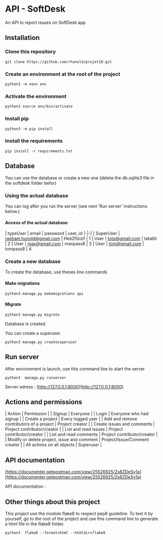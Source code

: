 # API - SoftDesk
An API to report issues on SoftDesk app


## Installation


### Clone this repository
``` 
git clone https://github.com/rhunold/projet10.git
```

### Create an environment at the root of the project
``` 
python3 -m venv env
```

### Activate the environment
``` 
python3 source env/bin/activate
```

### Install pip
``` 
python3 -m pip install 
```

### Install the requirements
``` 
pip install -r requirements.txt
```

## Database
You can use the database or create a new one (delete the db.sqlite3 file in the softdesk folder befor)

### Using the actual database

You can log after you run the server (see next 'Run server' instructions below.)
#### Access of the actual database
| typeUser | email | password | user_id 
|-|-|
| SuperUser | raphael.hunold@gmail.com | Héà2flzizl! | 1
| User | toto@gmail.com | tatatiti | 2
| User | max@gmail.com | maxpass8 | 3
| User | tom@gmail.com | tompass8 | 4

### Create a new database
To create the database, use theses line commands

#### Make migrations
```
python3 manage.py makemigrations api
```

#### Migrate
```
python3 manage.py migrate
```

Database is created.

You can create a superuser
```
python3 manage.py createsuperuser
```

## Run server

After environment is launch, use this command line to start the server
```
python3  manage.py runserver
```

Server adress : [http://127.0.0.1:8000](http://127.0.0.1:8000)

## Actions and permissions

| Action | Permission |
| Signup | Everyone |
| Login | Everyone who had signup |
| Create a project | Every logged user |
| Add and remove contributors of a project | Project creator |
| Create issues and comments | Project contributor/creator |
| List and read issues | Project contributor/creator |
| List and read comments | Project contributor/creator |
| Modify or delete project, issue and comment | Project/Issue/Comment creator |
| All actions on all objects | Superuser |

## API documentation 
[https://documenter.getpostman.com/view/25526925/2s8ZDeSy1a](https://documenter.getpostman.com/view/25526925/2s8ZDeSy1a)

API documentation : 

## Other things about this project
This project use the module flake8 to respect pep8 guideline.
To test it by yourself, go to the root of the project and use this command line to generate a html file in the flake8 folder.
```
python3  flake8 --format=html --htmldir=flake8
```


